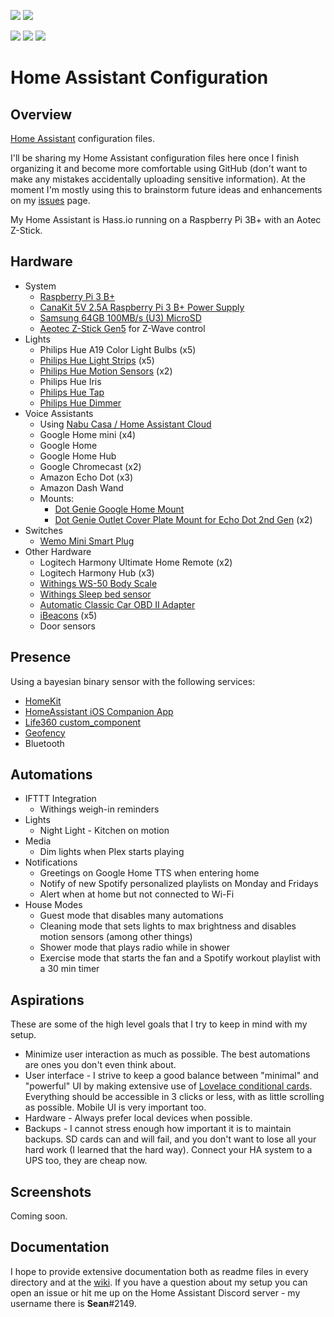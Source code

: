   <img src="https://img.shields.io/badge/HA--Version-0.92.0-brightgreen.svg"/> <img src="https://img.shields.io/maintenance/yes/2019.svg"/>

<img src="https://img.shields.io/github/commit-activity/y/SeanPM5/homeassistant-config.svg"/> <img src="https://img.shields.io/github/last-commit/SeanPM5/homeassistant-config.svg?style=plasticr"/> <img src="https://img.shields.io/github/issues/SeanPM5/homeassistant-config.svg"/>

# Home Assistant Configuration

## Overview
[Home Assistant](http://homeassistant.io) configuration files.

I'll be sharing my Home Assistant configuration files here once I finish organizing it and become more comfortable using GitHub (don't want to make any mistakes accidentally uploading sensitive information). At the moment I'm mostly using this to brainstorm future ideas and enhancements on my [issues](https://github.com/SeanPM5/homeassistant-config/issues) page.

My Home Assistant is Hass.io running on a Raspberry Pi 3B+ with an Aotec Z-Stick.

## Hardware
* System
  * [Raspberry Pi 3 B+](https://www.amazon.com/dp/B07BDR5PDW/)
  * [CanaKit 5V 2.5A Raspberry Pi 3 B+ Power Supply](https://www.amazon.com/CanaKit-Raspberry-Supply-Adapter-Listed/dp/B00MARDJZ4/)
  * [Samsung 64GB 100MB/s (U3) MicroSD](https://www.amazon.com/gp/product/B06XX29S9Q/)
  * [Aeotec Z-Stick Gen5](https://www.amazon.com/Aeotec-Z-Stick-Z-Wave-create-gateway/dp/B00X0AWA6E/) for Z-Wave control
* Lights
  * Philips Hue A19 Color Light Bulbs (x5)
  * [Philips Hue Light Strips](https://www.amazon.com/gp/product/B0167H33DU/) (x5)
  * [Philips Hue Motion Sensors](https://www.amazon.com/dp/B076MGK22M/) (x2)
  * Philips Hue Iris
  * [Philips Hue Tap](https://www.amazon.com/Philips-Hue-Batteries-Installation-Free-Exclusively/dp/B079P5H2WG/)
  * [Philips Hue Dimmer](https://www.amazon.com/Philips-Dimmer-Switch-Installation-Free-Exclusively/dp/B076MGKTGS/)
* Voice Assistants
  * Using [Nabu Casa / Home Assistant Cloud](https://www.nabucasa.com/)
  * Google Home mini (x4)
  * Google Home
  * Google Home Hub
  * Google Chromecast (x2)
  * Amazon Echo Dot (x3)
  * Amazon Dash Wand
  * Mounts:
    * [Dot Genie Google Home Mount](https://www.amazon.com/gp/product/B078JNBMDG/)
    * [Dot Genie Outlet Cover Plate Mount for Echo Dot 2nd Gen](https://www.amazon.com/gp/product/B0785FY482/) (x2)
* Switches
  * [Wemo Mini Smart Plug](https://www.amazon.com/gp/product/B01NBI0A6R/)
* Other Hardware
  * Logitech Harmony Ultimate Home Remote (x2)
  * Logitech Harmony Hub (x3)
  * [Withings WS-50 Body Scale](https://www.amazon.com/gp/product/B00BKRQ4E8/)
  * [Withings Sleep bed sensor](https://www.amazon.com/Withings-Nokia-Sleep-Temperature-Compatible/dp/B078Z1B34S)
  * [Automatic Classic Car OBD II Adapter](https://www.amazon.com/Automatic-Connected-Realtime-Diagnostics-Detection/dp/B01JRBQ9PC/)
  * [iBeacons](https://www.amazon.com/gp/product/B019G0VVZC/) (x5)
  * Door sensors

## Presence
Using a bayesian binary sensor with the following services:
* [HomeKit](https://www.home-assistant.io/components/homekit/)
* [HomeAssistant iOS Companion App](https://itunes.apple.com/us/app/home-assistant-companion/id1099568401)
* [Life360 custom_component](https://community.home-assistant.io/t/life360-device-tracker-platform/52406)
* [Geofency](https://www.home-assistant.io/components/geofency/)
* Bluetooth

## Automations
* IFTTT Integration
  * Withings weigh-in reminders
* Lights
  * Night Light - Kitchen on motion
* Media
  * Dim lights when Plex starts playing
* Notifications
  * Greetings on Google Home TTS when entering home
  * Notify of new Spotify personalized playlists on Monday and Fridays
  * Alert when at home but not connected to Wi-Fi
* House Modes
  * Guest mode that disables many automations
  * Cleaning mode that sets lights to max brightness and disables motion sensors (among other things)
  * Shower mode that plays radio while in shower
  * Exercise mode that starts the fan and a Spotify workout playlist with a 30 min timer

## Aspirations
These are some of the high level goals that I try to keep in mind with my setup.
* Minimize user interaction as much as possible. The best automations are ones you don't even think about.  
* User interface - I strive to keep a good balance between "minimal" and "powerful" UI by making extensive use of [Lovelace conditional cards](https://www.home-assistant.io/lovelace/conditional/). Everything should be accessible in 3 clicks or less, with as little scrolling as possible. Mobile UI is very important too. 
* Hardware - Always prefer local devices when possible.
* Backups - I cannot stress enough how important it is to maintain backups. SD cards can and will fail, and you don't want to lose all your hard work (I learned that the hard way). Connect your HA system to a UPS too, they are cheap now. 

## Screenshots
Coming soon.

## Documentation
I hope to provide extensive documentation both as readme files in every directory and at the [wiki](https://github.com/SeanPM5/homeassistant-config/wiki). If you have a question about my setup you can open an issue or hit me up on the Home Assistant Discord server - my username there is __Sean__#2149. 
